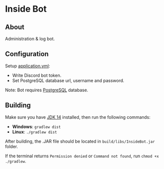 # Inside Bot

## About

Administration & log bot.

## Configuration

Setup [application.yml](https://github.com/MindustryINSIDE/InsideBot/blob/master/src/main/resources/application.yml):

* Write Discord bot token.
* Set PostgreSQL database url, username and password.

Note: Bot requires [PostgreSQL](https://www.postgresql.org/download/) database.

## Building

Make sure you have [JDK 14](https://adoptopenjdk.net/releases.html?variant=openjdk14) installed, then run the following commands:

* **Windows**: `gradlew dist`  
* **Linux**: `./gradlew dist`

After building, the .JAR file should be located in `build/libs/InsideBot.jar` folder.

If the terminal returns `Permission denied` or `Command not found`, run `chmod +x ./gradlew`.
